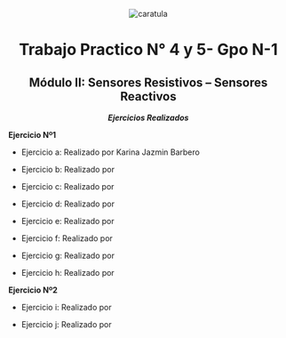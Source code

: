 <div align="center">

![caratula](https://github.com/user-attachments/assets/c421ebb9-bb06-43ec-bab3-834cb70d0cd0)


# Trabajo Practico N° 4 y 5- Gpo N-1
## Módulo II:  Sensores Resistivos – Sensores Reactivos 

***Ejercicios Realizados***

</div>
    
**Ejercicio Nº1**     
       
- Ejercicio a: Realizado por Karina Jazmin Barbero 

- Ejercicio b: Realizado por 

- Ejercicio c: Realizado por 

- Ejercicio d: Realizado por 

- Ejercicio e: Realizado por 

- Ejercicio f: Realizado por 

- Ejercicio g: Realizado por 

- Ejercicio h: Realizado por 

**Ejercicio Nº2**       

- Ejercicio i: Realizado por       

- Ejercicio j: Realizado por 




